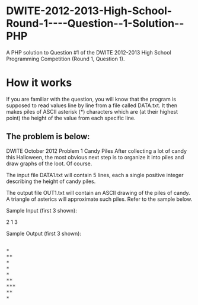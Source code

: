 DWITE-2012-2013-High-School-Round-1----Question--1-Solution--PHP
================================================================

A PHP solution to Question #1 of the DWITE 2012-2013 High School Programming Competition (Round 1, Question 1).

# How it works

If you are familiar with the question, you will know that the program is supposed to read values line by line from a file called DATA.txt. It then makes piles of ASCII asterisk (*) characters which are (at their highest point) the height of the value from each specific line.

## The problem is below:

DWITE
October 2012
Problem 1
Candy Piles
After collecting a lot of candy this Halloween, the most obvious next step is to organize it into piles and draw graphs of the loot. Of course.

The input file DATA1.txt will contain 5 lines, each a single positive integer describing the height of candy piles.

The output file OUT1.txt will contain an ASCII drawing of the piles of candy. A triangle of asterics will approximate such piles. Refer to the sample below.

Sample Input (first 3 shown):
 
2
1
3
		        
Sample Output (first 3 shown):
<pre> 
*
**
*
*
*
**
***
**
*
</pre>
